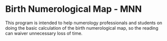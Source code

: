 # Birth Numerological Map - MNN

This program is intended to help numerology professionals and students on doing the basic calculation of the birth 
numerological map, so the reading can waiver unnecessary loss of time.
